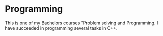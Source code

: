 # Programming
This is one of my Bachelors courses "Problem solving and Programming. I have succeeded in programming several tasks in C++. 
